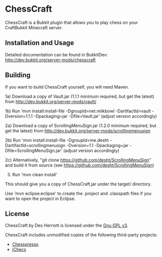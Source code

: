 # ChessCraft

ChessCraft is a Bukkit plugin that allows you to play chess on your CraftBukkit Minecraft server.
 
## Installation and Usage

Detailed documentation can be found in BukkitDev: http://dev.bukkit.org/server-mods/chesscraft

## Building

If you want to build ChessCraft yourself, you will need Maven.

1a) Download a copy of Vault.jar (1.1.1 minimum required, but get the latest) from http://dev.bukkit.org/server-mods/vault/

1b) Run 'mvn install:install-file -DgroupId=net.milkbowl -DartifactId=vault -Dversion=1.1.1 -Dpackaging=jar -Dfile=Vault.jar' (adjust version accordingly)

2a) Download a copy of ScrollingMenuSign.jar (1.2.0 minimum required, but get the latest) from http://dev.bukkit.org/server-mods/scrollingmenusign

2b) Run 'mvn install:install-file -DgroupId=me.desht -DartifactId=scrollingmenusign -Dversion=1.1 -Dpackaging=jar -Dfile=ScrollingMenuSign.jar' (adjust version accordingly)

2c) Alternatively, "git clone https://github.com/desht/ScrollingMenuSign" and build it from source (see https://github.com/desht/ScrollingMenuSign)

3) Run 'mvn clean install'

This should give you a copy of ChessCraft.jar under the target/ directory.

Use 'mvn eclipse:eclipse' to create the .project and .classpath files if you want to open the project in Eclipse.

## License

ChessCraft by Des Herriott is licensed under the [Gnu GPL v3](http://www.gnu.org/licenses/gpl-3.0.html). 

ChessCraft includes unmodified copies of the following third-party projects:

* [Chesspresso](http://www.chesspresso.org/) 
* [jChecs](http://jchecs.free.fr/en/index.php)

